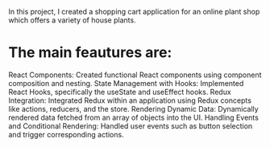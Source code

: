 In this project, I created a shopping cart application for an online plant shop which offers a variety of house plants.

# The main feautures are:
React Components: Created functional React components using component composition and nesting.
State Management with Hooks: Implemented React Hooks, specifically the useState and useEffect hooks.
Redux Integration: Integrated Redux within an application using Redux concepts like actions, reducers, and the store.
Rendering Dynamic Data: Dynamically rendered data fetched from an array of objects into the UI. 
Handling Events and Conditional Rendering: Handled user events such as button selection and trigger corresponding actions.
